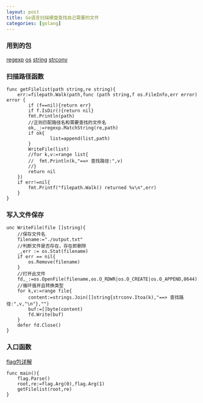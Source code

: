 ```yaml
---
layout: post
title: Go语言扫描硬盘查找自己需要的文件
categories: [golang]
---
```


### 用到的包
[regexp](https://books.studygolang.com/The-Golang-Standard-Library-by-Example/chapter02/02.4.html)
[os](https://books.studygolang.com/The-Golang-Standard-Library-by-Example/chapter06/06.1.html)
[string](https://books.studygolang.com/The-Golang-Standard-Library-by-Example/chapter02/02.1.html)
[strconv](https://books.studygolang.com/The-Golang-Standard-Library-by-Example/chapter02/02.3.html)

### 扫描路径函数

```
func getFilelist(path string,re string){
	err:=filepath.Walk(path,func (path string,f os.FileInfo,err error) error {
		if (f==nil){return err}
		if f.IsDir(){return nil}
		fmt.Println(path)
		//正则匹配路径名和需要查找的文件名
		ok,_:=regexp.MatchString(re,path)
		if ok{
				list=append(list,path)
		}
		WriteFile(list)
		//for k,v:=range list{
		//	fmt.Println(k,"==> 查找路径:",v)
		//}
		return nil
	})
	if err!=nil{
		fmt.Printf("filepath.Walk() returned %v\n",err)
	}
}
```

### 写入文件保存

```
unc WriteFile(file []string){
	//保存文件名
	filename:="./output.txt"
	//判断文件是否存在，存在即删除
	_,err := os.Stat(filename)
	if err == nil{
		os.Remove(filename)
	}
	//打开此文件
	fd,_:=os.OpenFile(filename,os.O_RDWR|os.O_CREATE|os.O_APPEND,0644)
	//循环值并且转换类型
	for k,v:=range file{
		content:=strings.Join([]string{strconv.Itoa(k),"==> 查找路径:",v,"\n"},"")
		buf:=[]byte(content)
		fd.Write(buf)
	}
	defer fd.Close()
}
```

### 入口函数

[flag包详解](https://books.studygolang.com/The-Golang-Standard-Library-by-Example/chapter13/13.1.html)
```
func main(){
	flag.Parse()
	root,re:=flag.Arg(0),flag.Arg(1)
	getFilelist(root,re)
}
```
